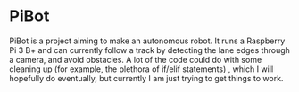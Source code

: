 # PiBot
PiBot is a project aiming to make an autonomous robot. It runs a Raspberry Pi 3 B+ and can currently follow a track by detecting the lane edges through a camera, and avoid obstacles. A lot of the code could do with some cleaning up (for example, the plethora of if/elif statements) , which I will hopefully do eventually, but currently I am just trying to get things to work.
